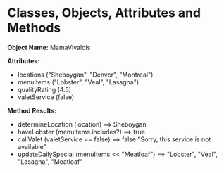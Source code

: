 # **Classes, Objects, Attributes and Methods**


**Object Name:**  MamaVivaldis

**Attributes:**

- locations ("Sheboygan", "Denver", "Montreal")
- menuItems ("Lobster", "Veal", "Lasagna")
- qualityRating (4.5)
- valetService (false)

**Method Results:**

- determineLocation (location)
==> Sheboygan
- haveLobster (menuItems.includes?)
==> true
- callValet (valetService == false)
==> false "Sorry, this service is not available"
- updateDailySpecial (menuItems << "Meatloaf")
==> "Lobster", "Veal", "Lasagna", "Meatloaf"
